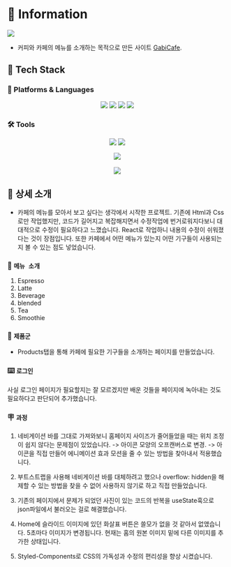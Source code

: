 # 📜 Information

<img src="https://capsule-render.vercel.app/api?type=waving&color=auto&height=200&section=header&text=GabiCafe&fontSize=90" />

- 커피와 카페의 메뉴를 소개하는 목적으로 만든 사이트 [GabiCafe](https://GabiCafe.netlify.app).

## 🧰 Tech Stack

### 📖 Platforms & Languages

<center>
<img src="https://img.shields.io/badge/html5-E34F26?style=for-the-badge&logo=html5&logoColor=white">
<img src="https://img.shields.io/badge/javascript-F7DF1E?style=for-the-badge&logo=javascript&logoColor=black">
<img src="https://img.shields.io/badge/css-1572B6?style=for-the-badge&logo=css3&logoColor=white">
<img src="https://img.shields.io/badge/react-61DAFB?style=for-the-badge&logo=react&logoColor=black">
</center>

### 🛠️ Tools

<center>
<img src="https://img.shields.io/badge/visualstudiocode-007ACC?style=for-the-badge&logo=visualstudiocode&logoColor=white">
<img src="https://img.shields.io/badge/github-181717?style=for-the-badge&logo=github&logoColor=white">
</center>

<center>

<img src="https://github-readme-stats.vercel.app/api/top-langs/?username=Eclipse-K&layout=compact"><br><br>
<img src="https://github-readme-stats.vercel.app/api?username=Eclipse-K&show_icons=true">

</center>

## 🔎 상세 소개

- 카페의 메뉴를 모아서 보고 싶다는 생각에서 시작한 프로젝트. 기존에 Html과 Css로만 작업했지만, 코드가 길어지고 복잡해지면서 수정작업에 번거로워지다보니 대대적으로 수정이 필요하다고 느꼈습니다. React로 작업하니 내용의 수정이 쉬워졌다는 것이 장점입니다. 또한 카페에서 어떤 메뉴가 있는지 어떤 기구들이 사용되는지 볼 수 있는 점도 넣었습니다.

### 📌 `메뉴 소개`

1. Espresso
2. Latte
3. Beverage
4. blended
5. Tea
6. Smoothie

### 📌 `제품군`

- Products탭을 통해 카페에 필요한 기구들을 소개하는 페이지를 만들었습니다.

### ⌨️ `로그인`

사실 로그인 페이지가 필요할지는 잘 모르겠지만 배운 것들을 페이지에 녹아내는 것도 필요하다고 판단되어 추가했습니다.

### 🪧 `과정`

1. 네비게이션 바를 그대로 가져와보니 홈페이지 사이즈가 줄어들었을 때는 위치 조정이 쉽지 않다는 문제점이 있었습니다. -> 아이콘 모양의 오프캔버스로 변경. -> 아이콘을 직접 만들어 에니메이션 효과 모션을 줄 수 있는 방법을 찾아내서 적용했습니다.

2. 부트스트랩을 사용해 네비게이션 바를 대체하려고 했으나 overflow: hidden을 해제할 수 있는 방법을 찾을 수 없어 사용하지 않기로 하고 직접 만들었습니다.

3. 기존의 페이지에서 문제가 되었던 사진이 있는 코드의 반복을 useState훅으로 json파일에서 불러오는 걸로 해결했습니다.

4. Home에 슬라이드 이미지에 있던 화살표 버튼은 쓸모가 없을 것 같아서 없앴습니다. 5초마다 이미지가 변경됩니다. 현재는 홈의 원본 이미지 밑에 다른 이미지를 추가한 상태입니다.

5. Styled-Components로 CSS의 가독성과 수정의 편리성을 향상 시켰습니다.
